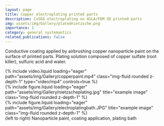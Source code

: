 ```yaml
---
layout: page
title: Copper electroplating printed parts
description: CuSO4 electroplating on mSLA/FDM 3D printed parts 
img: assets/img/Gallery/platednietzsche.png
importance: 1
category: general systemantics
related_publications: false
---
```

Conductive coating applied by airbrushing copper nanoparticle paint on the surface of printed parts. Plating solution composed of copper sulfate (root killer), sulfuric acid and water. 
<div class="row">
    <div class="col-sm mt-3 mt-md-0">
        {% include video.liquid loading="eager" path="assets/img/Gallery/copperpaint.mp4" class="img-fluid rounded z-depth-1" type="video/mp4" controls=true %}
    </div>
    <div class="col-sm mt-3 mt-md-0">
        {% include figure.liquid loading="eager" path="assets/img/Gallery/nietzscheplating.jpg" title="example image" class="img-fluid rounded z-depth-1" %}
    </div>
    <div class="col-sm mt-3 mt-md-0">
        {% include figure.liquid loading="eager" path="assets/img/Gallery/electroplatingbath.JPG" title="example image" class="img-fluid rounded z-depth-1" %}
    </div>

</div>
<div class="caption">
    (left to right) Nanoparticle paint, coating application, plating bath 
</div>
